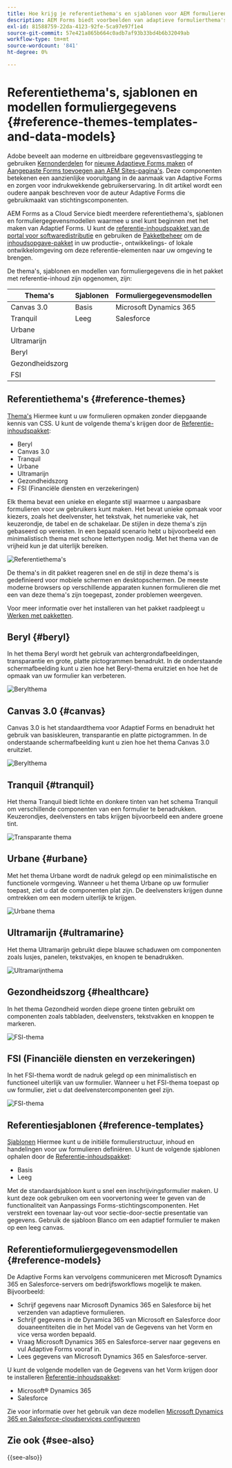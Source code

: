 ```yaml
---
title: Hoe krijg je referentiethema's en sjablonen voor AEM formulieren?
description: AEM Forms biedt voorbeelden van adaptieve formulierthema's, sjablonen en formuliergegevensmodellen om u te helpen snel formulieren te maken.
exl-id: 81588759-22da-4123-92fe-5ca97e97f1e4
source-git-commit: 57e421a865b664c0adb7af93b33bd4b6b32049ab
workflow-type: tm+mt
source-wordcount: '841'
ht-degree: 0%

---
```


# Referentiethema&#39;s, sjablonen en modellen formuliergegevens {#reference-themes-templates-and-data-models}

<span class="preview"> Adobe beveelt aan moderne en uitbreidbare gegevensvastlegging te gebruiken [Kernonderdelen](https://experienceleague.adobe.com/docs/experience-manager-core-components/using/adaptive-forms/introduction.html) for [nieuwe Adaptieve Forms maken](/help/forms/creating-adaptive-form-core-components.md) of [Aangepaste Forms toevoegen aan AEM Sites-pagina&#39;s](/help/forms/create-or-add-an-adaptive-form-to-aem-sites-page.md). Deze componenten betekenen een aanzienlijke vooruitgang in de aanmaak van Adaptive Forms en zorgen voor indrukwekkende gebruikerservaring. In dit artikel wordt een oudere aanpak beschreven voor de auteur Adaptive Forms die gebruikmaakt van stichtingscomponenten. </span>

AEM Forms as a Cloud Service biedt meerdere referentiethema&#39;s, sjablonen en formuliergegevensmodellen waarmee u snel kunt beginnen met het maken van Adaptief Forms. U kunt de [referentie-inhoudspakket van de portal voor softwaredistributie](https://experience.adobe.com/#/downloads/content/software-distribution/en/aemcloud.html?package=/content/software-distribution/en/details.html/content/dam/aemcloud/public/aem-forms-reference-content.ui.content-2.1.0.zip) en gebruiken de [Pakketbeheer](/help/implementing/developing/tools/package-manager.md) om de [inhoudsopgave-pakket](https://experience.adobe.com/#/downloads/content/software-distribution/en/aemcloud.html?package=/content/software-distribution/en/details.html/content/dam/aemcloud/public/aem-forms-reference-content.ui.content-2.1.0.zip) in uw productie-, ontwikkelings- of lokale ontwikkelomgeving om deze referentie-elementen naar uw omgeving te brengen.

De thema&#39;s, sjablonen en modellen van formuliergegevens die in het pakket met referentie-inhoud zijn opgenomen, zijn:


| Thema&#39;s | Sjablonen | Formuliergegevensmodellen |
---------|----------|---------
| Canvas 3.0 | Basis | Microsoft Dynamics 365 |
| Tranquil | Leeg | Salesforce |
| Urbane |   |  |
| Ultramarijn |  |  |
| Beryl |  |  |
| Gezondheidszorg |  |   |
| FSI |   |   |

## Referentiethema&#39;s {#reference-themes}

[Thema&#39;s](/help/forms/themes.md) Hiermee kunt u uw formulieren opmaken zonder diepgaande kennis van CSS. U kunt de volgende thema&#39;s krijgen door de [Referentie-inhoudspakket](https://experience.adobe.com/#/downloads/content/software-distribution/en/aemcloud.html?package=/content/software-distribution/en/details.html/content/dam/aemcloud/public/aem-forms-reference-content.ui.content-2.1.0.zip):

* Beryl
* Canvas 3.0
* Tranquil
* Urbane
* Ultramarijn
* Gezondheidszorg
* FSI (Financiële diensten en verzekeringen)

Elk thema bevat een unieke en elegante stijl waarmee u aanpasbare formulieren voor uw gebruikers kunt maken. Het bevat unieke opmaak voor kiezers, zoals het deelvenster, het tekstvak, het numerieke vak, het keuzerondje, de tabel en de schakelaar. De stijlen in deze thema&#39;s zijn gebaseerd op vereisten. In een bepaald scenario hebt u bijvoorbeeld een minimalistisch thema met schone lettertypen nodig. Met het thema van de vrijheid kun je dat uiterlijk bereiken.

![Referentiethema&#39;s](assets/ref-themes.png)

De thema&#39;s in dit pakket reageren snel en de stijl in deze thema&#39;s is gedefinieerd voor mobiele schermen en desktopschermen. De meeste moderne browsers op verschillende apparaten kunnen formulieren die met een van deze thema&#39;s zijn toegepast, zonder problemen weergeven.

Voor meer informatie over het installeren van het pakket raadpleegt u [Werken met pakketten](/help/implementing/developing/tools/package-manager.md).

## Beryl {#beryl}

In het thema Beryl wordt het gebruik van achtergrondafbeeldingen, transparantie en grote, platte pictogrammen benadrukt. In de onderstaande schermafbeelding kunt u zien hoe het Beryl-thema eruitziet en hoe het de opmaak van uw formulier kan verbeteren.

![Berylthema](assets/beryl.png)

## Canvas 3.0 {#canvas}

Canvas 3.0 is het standaardthema voor Adaptief Forms en benadrukt het gebruik van basiskleuren, transparantie en platte pictogrammen. In de onderstaande schermafbeelding kunt u zien hoe het thema Canvas 3.0 eruitziet.

![Berylthema](assets/canvas.png)


## Tranquil {#tranquil}

Het thema Tranquil biedt lichte en donkere tinten van het schema Tranquil om verschillende componenten van een formulier te benadrukken. Keuzerondjes, deelvensters en tabs krijgen bijvoorbeeld een andere groene tint.

![Transparante thema](assets/tranquil.png)


## Urbane {#urbane}

Met het thema Urbane wordt de nadruk gelegd op een minimalistische en functionele vormgeving. Wanneer u het thema Urbane op uw formulier toepast, ziet u dat de componenten plat zijn. De deelvensters krijgen dunne omtrekken om een modern uiterlijk te krijgen.

![Urbane thema](assets/urbane.png)


## Ultramarijn {#ultramarine}

Het thema Ultramarijn gebruikt diepe blauwe schaduwen om componenten zoals lusjes, panelen, tekstvakjes, en knopen te benadrukken.

![Ultramarijnthema](assets/ultramarine.png)

## Gezondheidszorg {#healthcare}

In het thema Gezondheid worden diepe groene tinten gebruikt om componenten zoals tabbladen, deelvensters, tekstvakken en knoppen te markeren.

![FSI-thema](assets/healthcare.png)


## FSI (Financiële diensten en verzekeringen)

In het FSI-thema wordt de nadruk gelegd op een minimalistisch en functioneel uiterlijk van uw formulier. Wanneer u het FSI-thema toepast op uw formulier, ziet u dat deelvenstercomponenten geel zijn.

![FSI-thema](assets/fsi.png)

## Referentiesjablonen {#reference-templates}


[Sjablonen](/help/forms/themes.md) Hiermee kunt u de initiële formulierstructuur, inhoud en handelingen voor uw formulieren definiëren. U kunt de volgende sjablonen ophalen door de [Referentie-inhoudspakket](https://experience.adobe.com/#/downloads/content/software-distribution/en/aemcloud.html?package=/content/software-distribution/en/details.html/content/dam/aemcloud/public/aem-forms-reference-content.ui.content-2.1.0.zip):

* Basis
* Leeg

Met de standaardsjabloon kunt u snel een inschrijvingsformulier maken. U kunt deze ook gebruiken om een voorvertoning weer te geven van de functionaliteit van Aanpassings Forms-stichtingscomponenten. Het verstrekt een tovenaar lay-out voor sectie-door-sectie presentatie van gegevens. Gebruik de sjabloon Blanco om een adaptief formulier te maken op een leeg canvas.


## Referentieformuliergegevensmodellen {#reference-models}

De Adaptive Forms kan vervolgens communiceren met Microsoft Dynamics 365 en Salesforce-servers om bedrijfsworkflows mogelijk te maken. Bijvoorbeeld:

* Schrijf gegevens naar Microsoft Dynamics 365 en Salesforce bij het verzenden van adaptieve formulieren.
* Schrijf gegevens in de Dynamica 365 van Microsoft en Salesforce door douaneentiteiten die in het Model van de Gegevens van het Vorm en vice versa worden bepaald.
* Vraag Microsoft Dynamics 365 en Salesforce-server naar gegevens en vul Adaptive Forms vooraf in.
* Lees gegevens van Microsoft Dynamics 365 en Salesforce-server.

U kunt de volgende modellen van de Gegevens van het Vorm krijgen door te installeren [Referentie-inhoudspakket](https://experience.adobe.com/#/downloads/content/software-distribution/en/aemcloud.html?package=/content/software-distribution/en/details.html/content/dam/aemcloud/public/aem-forms-reference-content.ui.content-2.1.0.zip):

* Microsoft® Dynamics 365
* Salesforce

Zie voor informatie over het gebruik van deze modellen [Microsoft Dynamics 365 en Salesforce-cloudservices configureren](https://experienceleague.adobe.com/docs/experience-manager-cloud-service/content/forms/integrate/use-form-data-model/configure-msdynamics-salesforce.html?lang=en#configure-dynamics-cloud-service)


## Zie ook {#see-also}

{{see-also}}